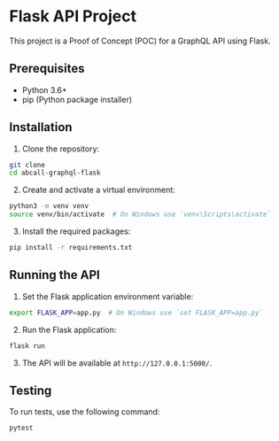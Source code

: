 # Flask API Project

This project is a Proof of Concept (POC) for a GraphQL API using Flask.

## Prerequisites

- Python 3.6+
- pip (Python package installer)

## Installation

1. Clone the repository:

```sh
git clone
cd abcall-graphql-flask
```

2. Create and activate a virtual environment:

```sh
python3 -m venv venv
source venv/bin/activate  # On Windows use `venv\Scripts\activate`
```

3. Install the required packages:

```sh
pip install -r requirements.txt
```

## Running the API

1. Set the Flask application environment variable:

```sh
export FLASK_APP=app.py  # On Windows use `set FLASK_APP=app.py`
```

2. Run the Flask application:

```sh
flask run
```

3. The API will be available at `http://127.0.0.1:5000/`.

## Testing

To run tests, use the following command:

```sh
pytest
```
